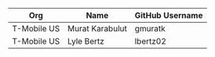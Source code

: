 | Org                    | Name                                      | GitHub Username        |
| -----------------------| ------------------------------------------| -----------------------|
| T-Mobile US | Murat Karabulut | gmuratk  |
| T-Mobile US | Lyle Bertz | lbertz02 |
